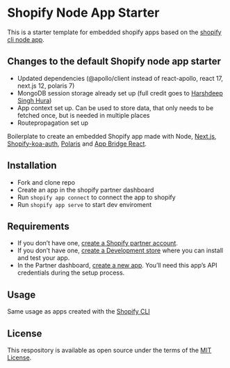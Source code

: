 # Shopify Node App Starter

This is a starter template for embedded shopify apps based on the [shopify cli node app](https://github.com/Shopify/shopify-app-node).

## Changes to the default Shopify node app starter

- Updated dependencies (@apollo/client instead of react-apollo, react 17, next.js 12, polaris 7)
- MongoDB session storage already set up (full credit goes to [Harshdeep Singh Hura](https://github.com/kinngh/shopify-node-mongodb-next-app))
- App context set up. Can be used to store data, that only needs to be fetched once, but is needed in multiple places
- Routepropagation set up

Boilerplate to create an embedded Shopify app made with Node, [Next.js](https://nextjs.org/), [Shopify-koa-auth](https://github.com/Shopify/quilt/tree/master/packages/koa-shopify-auth), [Polaris](https://github.com/Shopify/polaris-react) and [App Bridge React](https://shopify.dev/tools/app-bridge/react-components).

## Installation

- Fork and clone repo
- Create an app in the shopify partner dashboard
- Run `shopify app connect` to connect the app to shopify
- Run `shopify app serve` to start dev enviroment

## Requirements

- If you don’t have one, [create a Shopify partner account](https://partners.shopify.com/signup).
- If you don’t have one, [create a Development store](https://help.shopify.com/en/partners/dashboard/development-stores#create-a-development-store) where you can install and test your app.
- In the Partner dashboard, [create a new app](https://help.shopify.com/en/api/tools/partner-dashboard/your-apps#create-a-new-app). You’ll need this app’s API credentials during the setup process.

## Usage

Same usage as apps created with the [Shopify CLI](https://github.com/Shopify/shopify-cli)

## License

This respository is available as open source under the terms of the [MIT License](https://opensource.org/licenses/MIT).
